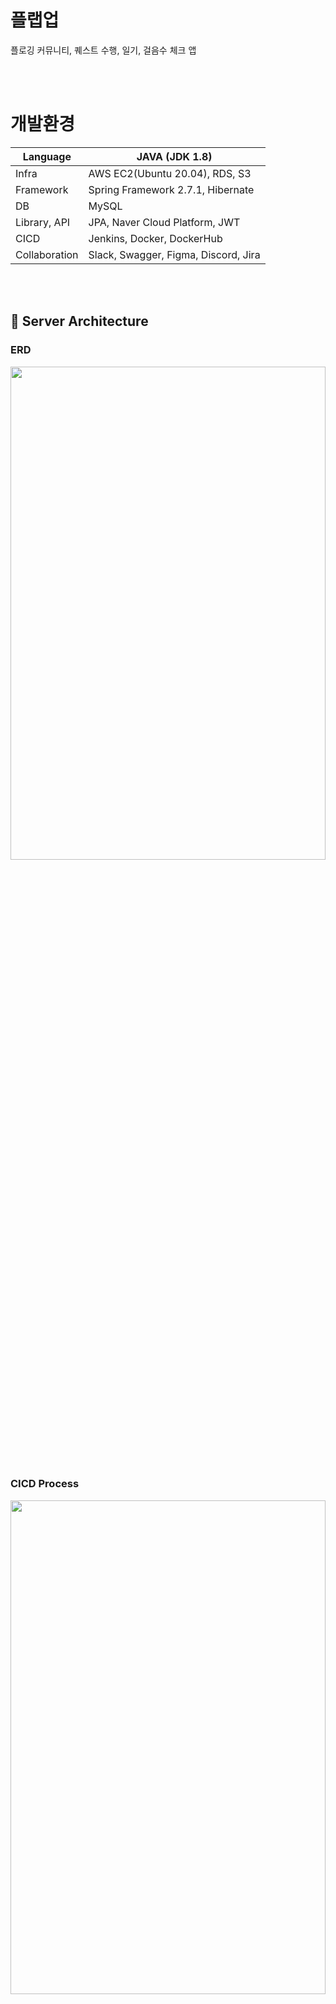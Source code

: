 # 플랩업
플로깅 커뮤니티, 퀘스트 수행, 일기, 걸음수 체크 앱

<br><br>

# 개발환경
| Language | JAVA (JDK 1.8) |
| --- | --- |
| Infra | AWS EC2(Ubuntu 20.04), RDS, S3 |
| Framework | Spring Framework 2.7.1, Hibernate |
| DB | MySQL |
| Library, API | JPA, Naver Cloud Platform, JWT |
| CICD | Jenkins, Docker, DockerHub |
| Collaboration | Slack, Swagger, Figma, Discord, Jira |

<br><br>
## 📌 Server Architecture
<h3>ERD</h3>
    <img width="100%" height="45%" src="https://user-images.githubusercontent.com/53048655/221104811-4997695a-5b47-4e06-846d-637c9e74909c.png">
    
<h3>CICD Process</h3>
<img width="100%" height="45%" src="https://user-images.githubusercontent.com/53048655/221104913-fc86d263-c5d3-4793-a6a7-fb04a09770d5.png">

